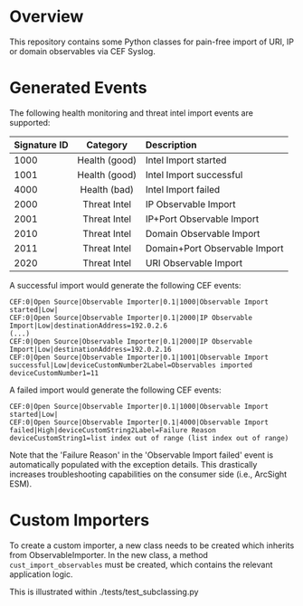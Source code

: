 Overview
========

This repository contains some Python classes for pain-free import of URI, IP or domain observables via CEF Syslog.

Generated Events
================
The following health monitoring and threat intel import events are supported:

| Signature ID  | Category      | Description                   |
|:------------- |:-------------:|:----------------------------- |
| 1000          | Health (good) | Intel Import started          |
| 1001          | Health (good) | Intel Import successful       |
| 4000          | Health (bad)  | Intel Import failed           |
| 2000          | Threat Intel  | IP Observable Import          |
| 2001          | Threat Intel  | IP+Port Observable Import     |
| 2010          | Threat Intel  | Domain Observable Import      |
| 2011          | Threat Intel  | Domain+Port Observable Import |
| 2020          | Threat Intel  | URI Observable Import         |

A successful import would generate the following CEF events:

    CEF:0|Open Source|Observable Importer|0.1|1000|Observable Import started|Low|
    CEF:0|Open Source|Observable Importer|0.1|2000|IP Observable Import|Low|destinationAddress=192.0.2.6
    (...)
    CEF:0|Open Source|Observable Importer|0.1|2000|IP Observable Import|Low|destinationAddress=192.0.2.16
    CEF:0|Open Source|Observable Importer|0.1|1001|Observable Import successful|Low|deviceCustomNumber2Label=Observables imported deviceCustomNumber1=11

A failed import would generate the following CEF events:

    CEF:0|Open Source|Observable Importer|0.1|1000|Observable Import started|Low|
    CEF:0|Open Source|Observable Importer|0.1|4000|Observable Import failed|High|deviceCustomString2Label=Failure Reason deviceCustomString1=list index out of range (list index out of range)

Note that the 'Failure Reason' in the 'Observable Import failed' event is automatically populated with the exception details. This drastically increases troubleshooting capabilities on the consumer side (i.e., ArcSight ESM).

Custom Importers
================
To create a custom importer, a new class needs to be created which inherits from ObservableImporter. In the new class, a method `cust_import_observables` must be created, which contains the relevant application logic.

This is illustrated within ./tests/test_subclassing.py
